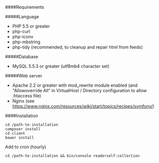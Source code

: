 ####Requirements

#####Language
* PHP 5.5 or greater
* php-curl
* php-iconv
* php-mbstring
* php-tidy (recommended, to cleanup and repair html from feeds)

#####Database
* MySQL 5.5.3 or greater (utf8mb4 character set)

#####Web server
* Apache 2.2 or greater with mod_rewrite module enabled (and "Allowoverride All" in VirtualHost / Directory configuration to allow .htaccess file)
* Nginx (see https://www.nginx.com/resources/wiki/start/topics/recipes/symfony/)

####Installation

```text
cd /path-to-installation
composer install
cd client
bower install
```

Add to cron (hourly)
```text
cd /path-to-installation && bin/console readerself:collection
```
